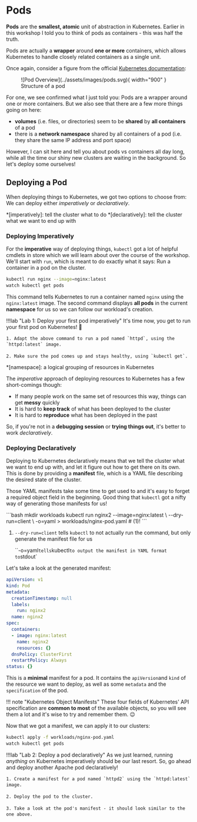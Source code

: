 # Pods

**Pods** are the **smallest, atomic** unit of abstraction in Kubernetes. Earlier in this workshop I told you to think of pods as containers - this was half the truth. 

Pods are actually a **wrapper** around **one or more** containers, which allows Kubernetes to handle closely related containers as a single unit.

Once again, consider a figure from the official [Kubernetes documentation](https://kubernetes.io/docs/tutorials/kubernetes-basics/explore/explore-intro/):

<figure markdown>
  ![Pod Overview](../assets/images/pods.svg){ width="900" }
  <figcaption>Structure of a pod</figcaption>
</figure>

For one, we see confirmed what I just told you: Pods are a wrapper around one or more containers. But we also see that there are a few more things going on here:

- **volumes** (i.e. files, or directories) seem to be **shared** by **all containers** of a pod
- there is a **network namespace** shared by all containers of a pod (i.e. they share the same IP address and port space)

However, I can sit here and tell you about pods vs containers all day long, while all the time our shiny new clusters are waiting in the background. So let's deploy some ourselves!

## Deploying a Pod

When deploying things to Kubernetes, we got two options to choose from: We can deploy either *imperatively* or *declaratively*.

*[imperatively]: tell the cluster what to do
*[declaratively]: tell the cluster what we want to end up with

### Deploying Imperatively

For the **imperative** way of deploying things, `kubectl` got a lot of helpful cmdlets in store which we will learn about over the course of the workshop. We'll start with `run`, which is meant to do exactly what it says: Run a container in a pod on the cluster.

```bash
kubectl run nginx --image=nginx:latest
watch kubectl get pods
```

This command tells Kubernetes to run a container named `nginx` using the `nginx:latest` image. The second command displays **all pods** in the current **namespace** for us so we can follow our workload's creation.

!!!lab "Lab 1: Deploy your first pod imperatively"
    It's time now, you get to run your first pod on Kubernetes! 🎉

    1. Adapt the above command to run a pod named `httpd`, using the `httpd:latest` image.

    2. Make sure the pod comes up and stays healthy, using `kubectl get`.

*[namespace]: a logical grouping of resources in Kubernetes

The *imperative* approach of deploying resources to Kubernetes has a few short-comings though:

- If many people work on the same set of resources this way, things can get **messy** quickly
- It is hard to **keep track** of what has been deployed to the cluster
- It is hard to **reproduce** what has been deployed in the past

So, if you're not in a **debugging session** or **trying things out**, it's better to work *declaratively*.

### Deploying Declaratively

Deploying to Kubernetes declaratively means that we tell the cluster what we want to end up with, and let it figure out how to get there on its own. This is done by providing a **manifest** file, which is a YAML file describing the desired state of the cluster.

Those YAML manifests take some time to get used to and it's easy to forget a required object field in the beginning. Good thing that `kubectl` got a nifty way of generating those manifests for us!

<div class="annotate" markdown>
```bash
mkdir workloads
kubectl run nginx2 --image=nginx:latest \
    --dry-run=client \
    -o=yaml > workloads/nginx-pod.yaml # (1)!
```
</div>

1.  `--dry-run=client` tells `kubectl` to not actually run the command, but only generate the manifest file for us
    
    ``-o=yaml` tells `kubectl` to output the manifest in YAML format to `stdout`

Let's take a look at the generated manifest:

```yaml
apiVersion: v1
kind: Pod
metadata:
  creationTimestamp: null
  labels:
    run: nginx2
  name: nginx2
spec:
  containers:
  - image: nginx:latest
    name: nginx2
    resources: {}
  dnsPolicy: ClusterFirst
  restartPolicy: Always
status: {}
```

This is a **minimal** manifest for a pod. It contains the `apiVersion`and `kind` of the resource we want to deploy, as well as some `metadata` and the `specification` of the pod.

!!! note "Kubernetes Object Manifests"
    These four fields of Kubernetes' API specification are **common to most** of the available objects, so you will see them a lot and it's wise to try and remember them. 😉

Now that we got a manifest, we can apply it to our clusters:

```bash
kubectl apply -f workloads/nginx-pod.yaml
watch kubectl get pods
```

!!!lab "Lab 2: Deploy a pod declaratively"
    As we just learned, running *anything* on Kubernetes imperatively should be our last resort. So, go ahead and deploy another Apache pod declaratively!
    
    1. Create a manifest for a pod named `httpd2` using the `httpd:latest` image.

    2. Deploy the pod to the cluster.

    3. Take a look at the pod's manifest - it should look similar to the one above.
